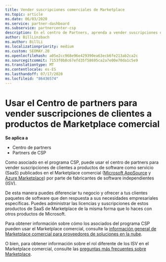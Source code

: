 ```yaml
---
title: Vender suscripciones comerciales de Marketplace
ms.topic: article
ms.date: 06/03/2020
ms.service: partner-dashboard
ms.subservice: partnercenter-csp
description: En el centro de Partners, aprenda a vender suscripciones de clientes a productos SaaS publicados en el Marketplace comercial por fabricantes de software independientes (ISV).
author: BillLinzbach
ms.author: BillLi
ms.localizationpriority: medium
ms.custom: SEOMAY.20
ms.openlocfilehash: a05e2cc968e96e429390ea63ecb6fe213ab2ca2c
ms.sourcegitcommit: 7153f0b8c67efd35f58695ca2a7e00e70da1c5e9
ms.translationtype: MT
ms.contentlocale: es-ES
ms.lasthandoff: 07/17/2020
ms.locfileid: "86436574"
---
```

# <a name="use-partner-center-to-sell-customers-subscriptions-to-commercial-marketplace-products"></a>Usar el Centro de partners para vender suscripciones de clientes a productos de Marketplace comercial

**Se aplica a**

- Centro de partners
- Partners de CSP

Como asociado en el programa CSP, puede usar el centro de partners para vender suscripciones de clientes a productos de software como servicio (SaaS) publicados en el Marketplace comercial ([Microsoft AppSource](https://appsource.microsoft.com/) y [Azure Marketplace](https://azuremarketplace.microsoft.com/)) por parte de fabricantes de software independientes (ISV).

De esta manera puedes diferenciar tu negocio y ofrecer a tus clientes paquetes de software que den respuesta a sus necesidades empresariales específicas. Puedes administrar las licencias y suscripciones de estos productos de SaaS de Marketplace de la misma forma que lo haces con otros productos de Microsoft.

Para obtener información sobre cómo los asociados del programa CSP pueden usar el Marketplace comercial, consulte la [información general de Marketplace comercial para proveedores de soluciones en la nube](csp-commercial-marketplace-overview.md).

O bien, para obtener información sobre el rol diferente de los ISV en el Marketplace comercial, consulte las [preguntas más frecuentes sobre Marketplace](https://docs.microsoft.com/azure/marketplace/marketplace-faq-publisher-guide).

